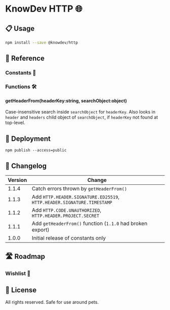 # KnowDev HTTP 🌐

## 📋 Usage

``` bash
npm install --save @knowdev/http
```

## 📖 Reference

### Constants 💬

### Functions 🛠

#### getHeaderFrom(headerKey:string, searchObject:object)

Case-insensitive search inside `searchObject` for `headerKey`.  Also looks in `header` and `headers` child object of `searchObject`, if `headerKey` not found at top-level.

## 🚀 Deployment

`npm publish --access=public`

## 📝 Changelog

| Version | Change |
| ------- | ------ |
| 1.1.4   | Catch errors thrown by `getHeaderFrom()` |
| 1.1.3   | Add `HTTP.HEADER.SIGNATURE.ED25519`, `HTTP.HEADER.SIGNATURE.TIMESTAMP` |
| 1.1.2   | Add `HTTP.CODE.UNAUTHORIZED`, `HTTP.HEADER.PROJECT.SECRET` |
| 1.1.1   | Add `getHeaderFrom()` function (`1.1.0` had broken export) |
| 1.0.0   | Initial release of constants only |

## 🛣 Roadmap

### Wishlist 🌠

## 📜 License

All rights reserved. Safe for use around pets.
